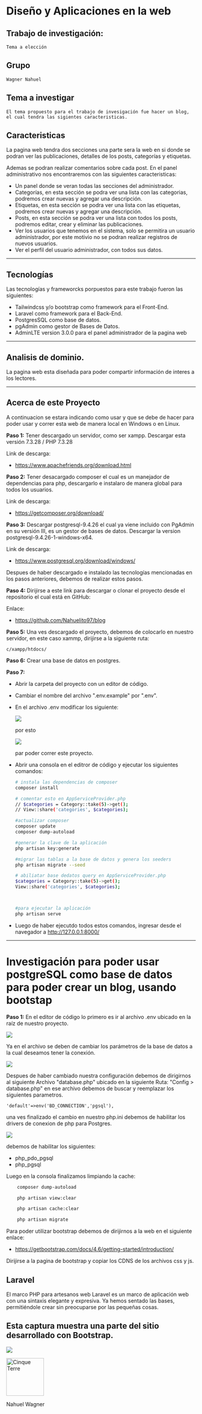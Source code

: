 # Diseño y Aplicaciones en la web 


## Trabajo de investigación: 

    Tema a elección

## Grupo

    Wagner Nahuel


## Tema a investigar

    El tema propuesto para el trabajo de invesigación fue hacer un blog, el cual tendra las sigientes caracteristicas.

## Caracteristicas

La pagina web tendra dos secciones una parte sera la web en si donde se podran ver las publicaciones, detalles de los posts, categorías y etiquetas. 

Ademas se podran realizar comentarios sobre cada post.
En el panel administrativo nos encontraremos con las siguientes caracteristicas:

- Un panel donde se veran todas las secciones del administrador.
- Categorías, en esta sección se podra ver una lista con las categorias, podremos crear nuevas y agregar una descripción.
- Etiquetas, en esta sección se podra ver una lista con las etiquetas, podremos crear nuevas y agregar una descripción.
- Posts, en esta sección se podra ver una lista con todos los posts, podremos editar, crear y eliminar las publicaciones.
- Ver los usuarios que tenemos en el sistema, solo se permitira un usuario administrador, por este motivio no se podran realizar registros de nuevos usuarios.
- Ver el perfil del usuario administrador, con todos sus datos.

    
---
## Tecnologías 

Las tecnologías y frameworcks porpuestos para este trabajo fueron las siguientes:

  - Tailwindcss y/o bootstrap como framework para el Front-End.
  - Laravel como framework para el Back-End.
  - PostgresSQL como base de datos.
  - pgAdmin como gestor de Bases de Datos.
  - AdminLTE version 3.0.0 para el panel administrador de la pagina web

---
## Analisis de dominio.

La pagina web esta diseñada para poder compartir información de interes a los lectores.

---
## Acerca de este Proyecto

A continuacion se estara indicando como usar y que se debe de hacer para poder usar y correr esta web de manera local en Windows o en Linux.

**Paso 1:** Tener descargado un servidor, como ser xampp. Descargar esta versión 7.3.28 / PHP 7.3.28

Link de descarga:
    
- https://www.apachefriends.org/download.html

**Paso 2:** Tener desacargado composer el cual es un manejador de dependencias para php, descargarlo e instalaro de manera global para todos los usuarios. 

Link de descarga: 

- https://getcomposer.org/download/

**Paso 3:** Descargar postgresql-9.4.26 el cual ya viene incluido con PgAdmin en su versión III, es un gestor de bases de datos.
Descargar la version postgresql-9.4.26-1-windows-x64.

Link de descarga:
- https://www.postgresql.org/download/windows/



Despues de haber descargado e instalado las tecnologías mencionadas en los pasos anteriores, debemos de realizar estos pasos.

**Paso 4:** Dirijirse a este link para descargar o clonar el proyecto desde el repositorio el cual está en GitHub:

Enlace:
- https://github.com/Nahuelito97/blog

**Paso 5:** Una ves descargado el proyecto, debemos de colocarlo en nuestro servidor, en este caso xammp, dirijirse a la siguiente ruta:
    
    c/xampp/htdocs/

**Paso 6:** Crear una base de datos en postgres.

**Paso 7:** 
- Abrir la carpeta del proyecto con un editor de código.
- Cambiar el nombre del archivo ".env.example" por ".env".
- En el archivo .env modificar los siguiente:
  
    ![](figuras/MYS.jpg)

    por esto

    ![](figuras/env.jpg)

    par poder correr este proyecto.
    
- Abrir una consola en el editror de código y ejecutar los siguientes comandos:
    ```bash
    # instala las dependencias de composer
    composer install

    # comentar esto en AppServiceProvider.php
    // $categories = Category::take(5)->get();
    // View::share('categories', $categories);
    
    #actualizar composer
    composer update
    composer dump-autoload

    #generar la clave de la aplicación
    php artisan key:generate

    #migrar las tablas a la base de datos y genera los seeders
    php artisan migrate --seed

    # abiliatar base dedatos query en AppServiceProvider.php 
    $categories = Category::take(5)->get();
    View::share('categories', $categories);

   

    #para ejecutar la aplicación 
    php artisan serve
    ``` 
- Luego de haber ejecutdo todos estos comandos, ingresar desde el navegador a http://127.0.0.1:8000/


---
# Investigación para poder usar postgreSQL como base de datos para poder crear un blog, usando bootstap


**Paso 1:** En el editor de código lo primero es ir al archivo .env ubicado en la raíz de nuestro proyecto.

![](figuras/example.jpg)

Ya en el archivo se deben de cambiar los parámetros de la base de datos a la cual deseamos tener la conexión.

![](figuras/env.jpg)

Despues de haber cambiado nuestra configuración debemos de dirigirnos al siguiente Archivo "database.php" ubicado en la siguiente Ruta: "Config > database.php" en ese archivo debemos de buscar y reemplazar los siguientes parametros.

    'default'=>env('BD_CONNECTION','pgsql'),
una ves finalizado el cambio en nuestro php.ini debemos de habilitar los drivers de conexion de php para Postgres.

![](figuras/habilitar.jpg)

debemos de habilitar los siguientes:            

- php_pdo_pgsql
- php_pgsql

Luego en la consola finalizamos limpiando la cache:
```bash
    composer dump-autoload

    php artisan view:clear

    php artisan cache:clear

    php artisan migrate
```

Para poder utilizar bootstrap debemos de dirijirnos a la web en el siguiente enlace:

- https://getbootstrap.com/docs/4.6/getting-started/introduction/


Dirijirse a la pagina de bootstrap y copiar los CDNS de los archivos css y js.

## Laravel

El marco PHP para artesanos web
Laravel es un marco de aplicación web con una sintaxis elegante y expresiva. Ya hemos sentado las bases, permitiéndole crear sin preocuparse por las pequeñas cosas.

## Esta captura muestra una parte del sitio desarrollado con Bootstrap.



![](figuras/posts.jpg)



<img src="./public/img/brand.png" class="rounded-circle" alt="Cinque Terre" width="100" height="100"> 

<span class="badge badge-warning text-uppercase">Nahuel Wagner</span>
